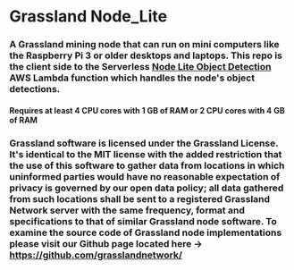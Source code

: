 # Grassland Node_Lite

### A Grassland mining node that can run on mini computers like the Raspberry Pi 3 or older desktops and laptops. This repo is the client side to the Serverless [Node Lite Object Detection](https://github.com/grasslandnetwork/node_lite_object_detection) AWS Lambda function which handles the node's object detections. 

#### Requires at least 4 CPU cores with 1 GB of RAM or 2 CPU cores with 4 GB of RAM


### Grassland software is licensed under the Grassland License. It's identical to the MIT license with the added restriction that the use of this software to gather data from locations in which uninformed parties would have no reasonable expectation of privacy is governed by our open data policy; all data gathered from such locations shall be sent to a registered Grassland Network server with the same frequency, format and specifications to that of similar Grassland node software. To examine the source code of Grassland node implementations please visit our Github page located here -> https://github.com/grasslandnetwork/
